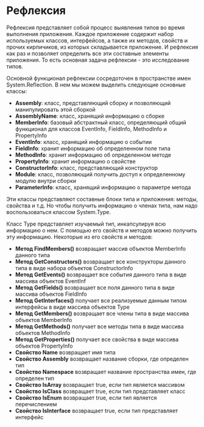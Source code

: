# Рефлексия

Рефлексия представляет собой процесс выявления типов во время выполнения приложения. Каждое приложение содержит набор используемых классов, интерфейсов, а также их методов, свойств и прочих кирпичиков, из которых складывается приложение. И рефлексия как раз и позволяет определить все эти составные элементы приложения. То есть основная задача рефлексии - это исследование типов.

Основной функционал рефлексии сосредоточен в пространстве имен System.Reflection. В нем мы можем выделить следующие основные классы:
+ **Assembly**: класс, представляющий сборку и позволяющий манипулировать этой сборкой
+ **AssemblyName**: класс, хранящий информацию о сборке
+ **MemberInfo**: базовый абстрактный класс, определяющий общий функционал для классов EventInfo, FieldInfo, MethodInfo и PropertyInfo
+ **EventInfo**: класс, хранящий информацию о событии
+ **FieldInfo**: хранит информацию об определенном поле типа
+ **MethodInfo**: хранит информацию об определенном методе
+ **PropertyInfo**: хранит информацию о свойстве
+ **ConstructorInfo**: класс, представляющий конструктор
+ **Module**: класс, позволяющий получить доступ к определенному модулю внутри сборки
+ **ParameterInfo**: класс, хранящий информацию о параметре метода


Эти классы представляют составные блоки типа и приложения: методы, свойства и т.д. Но чтобы получить информацию о членах типа, нам надо воспользоваться классом System.Type.

Класс Type представляет изучаемый тип, инкапсулируя всю информацию о нем. С помощью его свойств и методов можно получить эту информацию. Некоторые из его свойств и методов:
+ **Метод FindMembers()** возвращает массив объектов MemberInfo данного типа
+ **Метод GetConstructors()** возвращает все конструкторы данного типа в виде набора объектов ConstructorInfo
+ **Метод GetEvents()** возвращает все события данного типа в виде массива объектов EventInf
+ **Метод GetFields()** возвращает все поля данного типа в виде массива объектов FieldInfo
+ **Метод GetInterfaces()** получает все реализуемые данным типом интерфейсы в виде массива объектов Type
+ **Метод GetMembers()** возвращает все члены типа в виде массива объектов MemberInfo
+ **Метод GetMethods()** получает все методы типа в виде массива объектов MethodInfo
+ **Метод GetProperties()** получает все свойства в виде массива объектов PropertyInfo
+ **Свойство Name** возвращает имя типа
+ **Свойство Assembly** возвращает название сборки, где определен тип
+ **Свойство Namespace** возвращает название пространства имен, где определен тип
+ **Свойство IsArray** возвращает true, если тип является массивом
+ **Свойство IsClass** возвращает true, если тип представляет класс
+ **Свойство IsEnum** возвращает true, если тип является перечислением
+ **Свойство IsInterface** возвращает true, если тип представляет интерфейс

